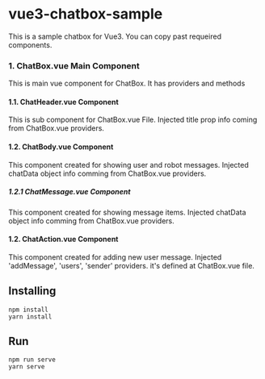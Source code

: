 # vue3-chatbox-sample

This is a sample chatbox for Vue3. You can copy past requeired components.

### 1. ChatBox.vue Main Component
This is main vue component for ChatBox. It has providers and methods

#### 1.1. ChatHeader.vue Component
This is sub component for ChatBox.vue File. Injected title prop info coming from ChatBox.vue providers.

#### 1.2. ChatBody.vue Component
This component created for showing user and robot messages. Injected chatData object info comming from ChatBox.vue providers.

##### 1.2.1 ChatMessage.vue Component
This component created for showing message items. Injected chatData object info comming from ChatBox.vue providers.

#### 1.2. ChatAction.vue Component
This component created for adding new user message. Injected 'addMessage', 'users', 'sender' providers. it's defined at ChatBox.vue file.

## Installing
	npm install
	yarn install
## Run
	npm run serve
	yarn serve